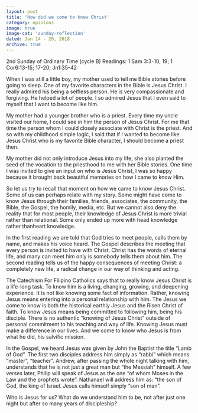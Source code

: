 ```yaml
---
layout: post
title: 'How did we come to know Christ'
category: opinions
image: true
image-cat: 'sunday-reflection'
dated: Jan 14 - 20, 2018
archive: true
---
```


2nd Sunday of Ordinary Time (cycle B)
Readings:	1 Sam 3:3-10, 19; 1 Cor6:13-15; 17-20; Jn1:35-42

When I was still a little boy, my mother used to tell me Bible stories before going to sleep.  One of my favorite characters in the Bible is Jesus Christ.  I really admired his being a selfless person.  He is very compassionate and forgiving.  He helped a lot of people.  I so admired Jesus that I even said to myself that I want to become like him.

My mother had a younger brother who is a priest.  Every time my uncle visited our home, I could see in him the person of Jesus Christ.  For me that time the person whom I could closely associate with Christ is the priest.  And so with my childhood simple logic, I said that if I wanted to become like Jesus Christ who is my favorite Bible character, I should become a priest then.

My mother did not only introduce Jesus into my life, she also planted the seed of the vocation to the priesthood to me with her Bible stories.  One time I was invited to give an input on who is Jesus Christ, I was so happy because it brought back beautiful memories on how I came to know Him.

So let us try to recall that moment on how we came to know Jesus Christ.  Some of us can perhaps relate with my story.  Some might have come to know Jesus through their families, friends, associates, the community, the Bible, the Gospel, the homily, media, etc.  But we cannot also deny the reality that for most people, their knowledge of Jesus Christ is more trivial rather than relational.  Some only ended up more with head knowledge rather thanheart knowledge.

In the first reading we are told that God tries to meet people, calls them by name, and makes his voice heard.  The Gospel describes the meeting that every person is invited to have with Christ.  Christ has the words of eternal life, and many can meet him only is somebody tells them about him.  The second reading tells us of the happy consequences of meeting Christ: a completely new life, a radical change in our way of thinking and acting.

The Catechism For Filipino Catholics says that to really know Jesus Christ is a life-long task.  To know him is a living, changing, growing, and deepening experience.  It is not like knowing some fact of information.  Rather, knowing Jesus means entering into a personal relationship with him.  The Jesus we come to know is both the historical earthly Jesus and the Risen Christ of faith.  To know Jesus means being committed to following him, being his disciple.  There is no authentic “knowing of Jesus Christ” outside of personal commitment to his teaching and way of life.  Knowing Jesus must make a difference in our lives.  And we come to know who Jesus is from what he did, his salvific mission.

In the Gospel, we heard Jesus was given by John the Baptist the title “Lamb of God”.  The first two disciples address him simply as “rabbi” which means “master”, “teacher”.  Andrew, after passing the whole night talking with him, understands that he is not just a great man but “the Messiah” himself.  A few verses later, Philip will speak of Jesus as the one “of whom Moses in the Law and the prophets wrote”.  Nathanael will address him as: “the son of God, the king of Israel.  Jesus calls himself simply “son of man”.

Who is Jesus for us?  What do we understand him to be, not after just one night but after so many years of discipleship?
